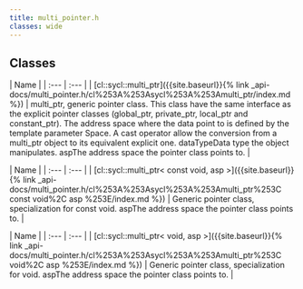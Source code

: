 ```yaml
---
title: multi_pointer.h
classes: wide
---
```

## Classes

  | Name |
| :--- | :--- |
| [cl::sycl::multi\_ptr]({{site.baseurl}}{% link _api-docs/multi_pointer.h/cl%253A%253Asycl%253A%253Amulti_ptr/index.md %}) | multi_ptr, generic pointer class. This class have the same interface as the explicit pointer classes (global_ptr, private_ptr, local_ptr and constant_ptr). The address space where the data point to is defined by the template parameter Space. A cast operator allow the conversion from a multi_ptr object to its equivalent explicit one. dataTypeData type the object manipulates. aspThe address space the pointer class points to.  |


  | Name |
| :--- | :--- |
| [cl::sycl::multi\_ptr< const void, asp >]({{site.baseurl}}{% link _api-docs/multi_pointer.h/cl%253A%253Asycl%253A%253Amulti_ptr%253C const void%2C asp %253E/index.md %}) | Generic pointer class, specialization for const void. aspThe address space the pointer class points to.  |


  | Name |
| :--- | :--- |
| [cl::sycl::multi\_ptr< void, asp >]({{site.baseurl}}{% link _api-docs/multi_pointer.h/cl%253A%253Asycl%253A%253Amulti_ptr%253C void%2C asp %253E/index.md %}) | Generic pointer class, specialization for void. aspThe address space the pointer class points to.  |

